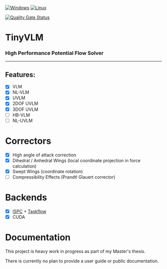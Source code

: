 [![Windows](https://github.com/samayala22/tinyvlm/actions/workflows/windows.yaml/badge.svg)](https://github.com/samayala22/tinyvlm/actions/workflows/windows.yaml)
[![Linux](https://github.com/samayala22/tinyvlm/actions/workflows/linux.yaml/badge.svg)](https://github.com/samayala22/tinyvlm/actions/workflows/linux.yaml)
<!-- [![MacOS](https://github.com/AER8875-2022/AeroFLEX/actions/workflows/macos.yaml/badge.svg)](https://github.com/AER8875-2022/AeroFLEX/actions/workflows/macos.yaml) -->
[![Quality Gate Status](https://sonarcloud.io/api/project_badges/measure?project=samayala22_tinyvlm&metric=alert_status)](https://sonarcloud.io/summary/new_code?id=samayala22_tinyvlm)

# TinyVLM

### High Performance Potential Flow Solver
---

## Features:

- [X] VLM
- [X] NL-VLM
- [X] UVLM
- [X] 2DOF UVLM
- [X] 3DOF UVLM
- [ ] HB-VLM
- [ ] NL-UVLM

# Correctors

- [X] High angle of attack correction
- [X] Dihedral / Anhedral Wings (local coordinate projection in force calculation)
- [X] Swept Wings (coordinate rotation)
- [ ] Compressibility Effects (Prandtl Glauert corrector)

# Backends

- [X] [ISPC](https://github.com/ispc/ispc) + [Taskflow](https://github.com/taskflow/taskflow)
- [X] CUDA

# Documentation

This project is heavy work in progress as part of my Master's thesis. 

There is currently no plan to provide a user guide or public documentation. 